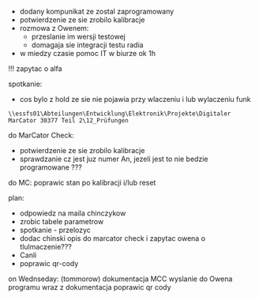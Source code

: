- dodany kompunikat ze zostal zaprogramowany 
- potwierdzenie ze sie zrobilo kalibracje
- rozmowa z Owenem:
	- przeslanie im wersji testowej
	- domagaja sie integracji testu radia
- w miedzy czasie pomoc IT w biurze ok 1h


!!! zapytac o alfa

spotkanie:
- cos bylo z hold ze sie nie pojawia przy wlaczeniu i lub wylaczeniu funk


``\\essfs01\Abteilungen\Entwicklung\Elektronik\Projekte\Digitaler MarCator 30377 Teil 2\12_Prüfungen``


do MarCator Check:
- potwierdzenie ze sie zrobilo kalibracje
- sprawdzanie cz jest juz numer An, jezeli jest to nie bedzie programowane ???

do MC:
poprawic stan po kalibracji i/lub reset

plan:
- odpowiedz na maila chinczykow
- zrobic tabele parametrow
- spotkanie - przelozyc
- dodac chinski opis do marcator check i zapytac owena o tlulmaczenie???
- Canli
- poprawic qr-cody



on Wednseday: (tommorow)
dokumentacja MCC
wyslanie do Owena programu wraz z dokumentacja
poprawic qr cody